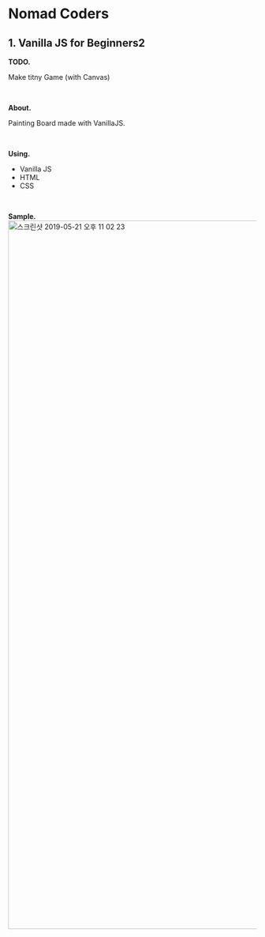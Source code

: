 # Nomad Coders
## 1. Vanilla JS for Beginners2

**TODO.** 

Make titny Game (with Canvas)

<br/>

**About.**

Painting Board made with VanillaJS.


<br/>

**Using.**

- Vanilla JS
- HTML
- CSS

<br/>

**Sample.**
<img width="1435" alt="스크린샷 2019-05-21 오후 11 02 23" src="https://user-images.githubusercontent.com/40231980/58102714-b6d74300-7c1c-11e9-9a13-104b8d814c89.png">
